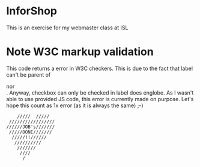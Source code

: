 # InforShop
This is an exercise for my webmaster class at ISL

# Note W3C markup validation
This code returns a <label> error in W3C checkers. This is due to the fact that label can't be parent of <div> nor <nav>.
Anyway, checkbox can only be checked in label does englobe.
As I wasn't able to use provided JS code, this error is currently made on purpose.
Let's hope this count as 1x error (as it is always the same) ;-)

          
        /////  /////
     /////////////////
    //////JOB's///////
     /////DONE///////
      /////!!//////
       //////////
        ///////
         ////
          / 